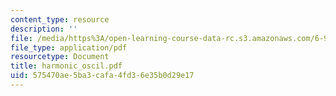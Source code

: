 ```yaml
---
content_type: resource
description: ''
file: /media/https%3A/open-learning-course-data-rc.s3.amazonaws.com/6-974-fundamentals-of-photonics-quantum-electronics-spring-2006/575470ae5ba3cafa4fd36e35b0d29e17_harmonic_oscil.pdf
file_type: application/pdf
resourcetype: Document
title: harmonic_oscil.pdf
uid: 575470ae-5ba3-cafa-4fd3-6e35b0d29e17
---
```

